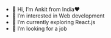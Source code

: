 - 👋 Hi, I’m Ankit from India❤️
- 👀 I’m interested in Web development
- 🌱 I’m currently exploring React.js
- 💞️ I’m looking for a job 
<!---
ankit8394/ankit8394 is a ✨ special ✨ repository because its `README.md` (this file) appears on your GitHub profile.
You can click the Preview link to take a look at your changes.
--->

